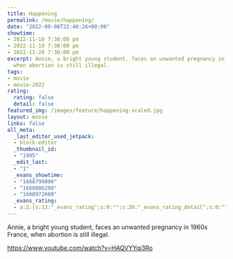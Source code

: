 ```yaml
---
title: Happening
permalink: /movie/happening/
date: "2022-09-08T22:40:26+00:00"
showtime:
- 2022-11-18 7:30:00 pm
- 2022-11-19 7:30:00 pm
- 2022-11-20 7:30:00 pm
excerpt: Annie, a bright young student, faces an unwanted pregnancy in 1960s France,
  when abortion is still illegal.
tags:
- movie
- movie-2022
rating:
  rating: false
  detail: false
featured_img: /images/feature/happening-scaled.jpg
layout: movie
links: false
all_meta:
  _last_editor_used_jetpack:
  - block-editor
  _thumbnail_id:
  - "1905"
  _edit_last:
  - "1"
  _evans_showtime:
  - "1668799800"
  - "1668886200"
  - "1668972600"
  _evans_rating:
  - a:2:{s:13:"_evans_rating";s:0:"";s:20:"_evans_rating_detail";s:0:"";}
---
```


Annie, a bright young student, faces an unwanted pregnancy in 1960s France, when abortion is still illegal.

https://www.youtube.com/watch?v=HAQVYYqj3Ro 